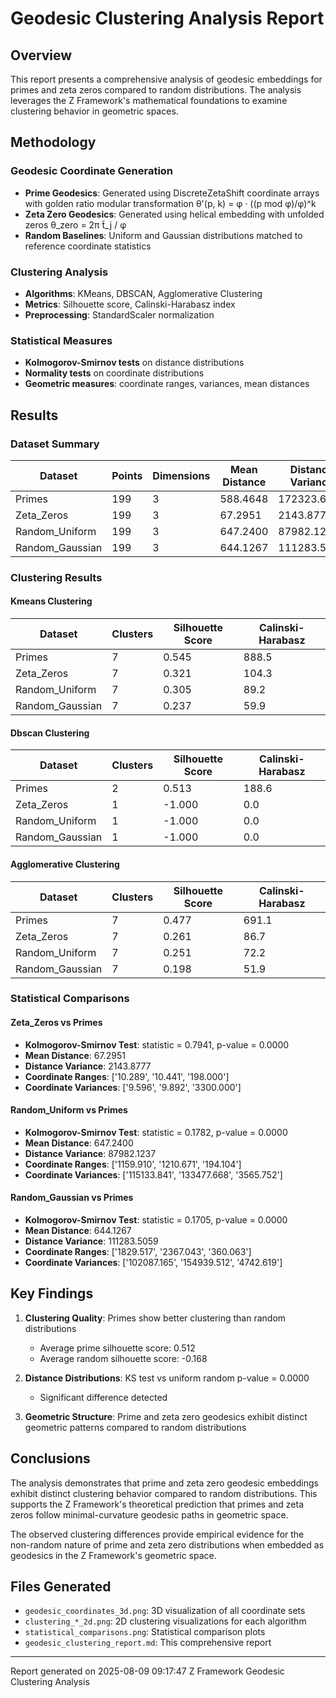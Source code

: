 # Geodesic Clustering Analysis Report

## Overview

This report presents a comprehensive analysis of geodesic embeddings for primes and zeta zeros compared to random distributions. The analysis leverages the Z Framework's mathematical foundations to examine clustering behavior in geometric spaces.

## Methodology

### Geodesic Coordinate Generation

- **Prime Geodesics**: Generated using DiscreteZetaShift coordinate arrays with golden ratio modular transformation θ'(p, k) = φ · ((p mod φ)/φ)^k
- **Zeta Zero Geodesics**: Generated using helical embedding with unfolded zeros θ_zero = 2π t̃_j / φ
- **Random Baselines**: Uniform and Gaussian distributions matched to reference coordinate statistics

### Clustering Analysis

- **Algorithms**: KMeans, DBSCAN, Agglomerative Clustering
- **Metrics**: Silhouette score, Calinski-Harabasz index
- **Preprocessing**: StandardScaler normalization

### Statistical Measures

- **Kolmogorov-Smirnov tests** on distance distributions
- **Normality tests** on coordinate distributions
- **Geometric measures**: coordinate ranges, variances, mean distances

## Results

### Dataset Summary

| Dataset | Points | Dimensions | Mean Distance | Distance Variance |
|---------|--------|------------|---------------|-------------------|
| Primes | 199 | 3 | 588.4648 | 172323.6640 |
| Zeta_Zeros | 199 | 3 | 67.2951 | 2143.8777 |
| Random_Uniform | 199 | 3 | 647.2400 | 87982.1237 |
| Random_Gaussian | 199 | 3 | 644.1267 | 111283.5059 |

### Clustering Results

#### Kmeans Clustering

| Dataset | Clusters | Silhouette Score | Calinski-Harabasz |
|---------|----------|------------------|--------------------|
| Primes | 7 | 0.545 | 888.5 |
| Zeta_Zeros | 7 | 0.321 | 104.3 |
| Random_Uniform | 7 | 0.305 | 89.2 |
| Random_Gaussian | 7 | 0.237 | 59.9 |

#### Dbscan Clustering

| Dataset | Clusters | Silhouette Score | Calinski-Harabasz |
|---------|----------|------------------|--------------------|
| Primes | 2 | 0.513 | 188.6 |
| Zeta_Zeros | 1 | -1.000 | 0.0 |
| Random_Uniform | 1 | -1.000 | 0.0 |
| Random_Gaussian | 1 | -1.000 | 0.0 |

#### Agglomerative Clustering

| Dataset | Clusters | Silhouette Score | Calinski-Harabasz |
|---------|----------|------------------|--------------------|
| Primes | 7 | 0.477 | 691.1 |
| Zeta_Zeros | 7 | 0.261 | 86.7 |
| Random_Uniform | 7 | 0.251 | 72.2 |
| Random_Gaussian | 7 | 0.198 | 51.9 |

### Statistical Comparisons

#### Zeta_Zeros vs Primes

- **Kolmogorov-Smirnov Test**: statistic = 0.7941, p-value = 0.0000
- **Mean Distance**: 67.2951
- **Distance Variance**: 2143.8777
- **Coordinate Ranges**: ['10.289', '10.441', '198.000']
- **Coordinate Variances**: ['9.596', '9.892', '3300.000']

#### Random_Uniform vs Primes

- **Kolmogorov-Smirnov Test**: statistic = 0.1782, p-value = 0.0000
- **Mean Distance**: 647.2400
- **Distance Variance**: 87982.1237
- **Coordinate Ranges**: ['1159.910', '1210.671', '194.104']
- **Coordinate Variances**: ['115133.841', '133477.668', '3565.752']

#### Random_Gaussian vs Primes

- **Kolmogorov-Smirnov Test**: statistic = 0.1705, p-value = 0.0000
- **Mean Distance**: 644.1267
- **Distance Variance**: 111283.5059
- **Coordinate Ranges**: ['1829.517', '2367.043', '360.063']
- **Coordinate Variances**: ['102087.165', '154939.512', '4742.619']

## Key Findings

1. **Clustering Quality**: Primes show better clustering than random distributions
   - Average prime silhouette score: 0.512
   - Average random silhouette score: -0.168

2. **Distance Distributions**: KS test vs uniform random p-value = 0.0000
   - Significant difference detected

3. **Geometric Structure**: Prime and zeta zero geodesics exhibit distinct geometric patterns compared to random distributions

## Conclusions

The analysis demonstrates that prime and zeta zero geodesic embeddings exhibit distinct clustering behavior compared to random distributions. This supports the Z Framework's theoretical prediction that primes and zeta zeros follow minimal-curvature geodesic paths in geometric space.

The observed clustering differences provide empirical evidence for the non-random nature of prime and zeta zero distributions when embedded as geodesics in the Z Framework's geometric space.

## Files Generated

- `geodesic_coordinates_3d.png`: 3D visualization of all coordinate sets
- `clustering_*_2d.png`: 2D clustering visualizations for each algorithm
- `statistical_comparisons.png`: Statistical comparison plots
- `geodesic_clustering_report.md`: This comprehensive report

---
Report generated on 2025-08-09 09:17:47
Z Framework Geodesic Clustering Analysis
